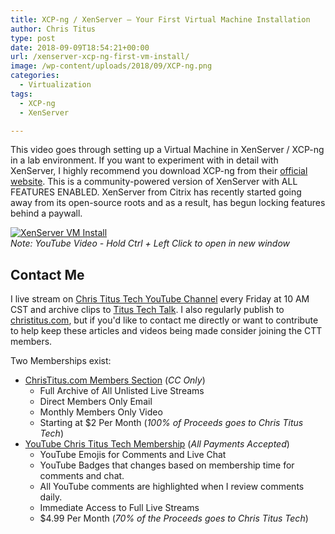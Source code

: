 ```yaml
---
title: XCP-ng / XenServer – Your First Virtual Machine Installation
author: Chris Titus
type: post
date: 2018-09-09T18:54:21+00:00
url: /xenserver-xcp-ng-first-vm-install/
image: /wp-content/uploads/2018/09/XCP-ng.png
categories:
  - Virtualization
tags:
  - XCP-ng
  - XenServer

---
```

This video goes through setting up a Virtual Machine in XenServer / XCP-ng in a lab environment. If you want to experiment with in detail with XenServer, I highly recommend you download XCP-ng from their [official website](https://xcp-ng.org).<!--more--> This is a community-powered version of XenServer with ALL FEATURES ENABLED. XenServer from Citrix has recently started going away from its open-source roots and as a result, has begun locking features behind a paywall.

[![XenServer VM Install](https://img.youtube.com/vi/n-0CWPhxgP0/0.jpg)](https://www.youtube.com/watch?v=n-0CWPhxgP0)  
_Note: YouTube Video - Hold Ctrl + Left Click to open in new window_

## Contact Me

I live stream on [Chris Titus Tech YouTube Channel][1] every Friday at 10 AM CST and archive clips to [Titus Tech Talk][2]. I also regularly publish to [christitus.com][3], but if you'd like to contact me directly or want to contribute to help keep these articles and videos being made consider joining the CTT members. 

Two Memberships exist:
- [ChrisTitus.com Members Section][4] (_CC Only_)
  - Full Archive of All Unlisted Live Streams
  - Direct Members Only Email
  - Monthly Members Only Video
  - Starting at $2 Per Month (_100% of Proceeds goes to Chris Titus Tech_)
- [YouTube Chris Titus Tech Membership][5] (_All Payments Accepted_)
  - YouTube Emojis for Comments and Live Chat
  - YouTube Badges that changes based on membership time for comments and chat.
  - All YouTube comments are highlighted when I review comments daily. 
  - Immediate Access to Full Live Streams
  - $4.99 Per Month (_70% of the Proceeds goes to Chris Titus Tech_)

 [1]: https://www.youtube.com/c/ChrisTitusTech
 [2]: https://www.youtube.com/c/ChrisTitusTechStreams
 [3]: https://christitus.com/
 [4]: https://portal.christitus.com
 [5]: https://links.christitus.com/join